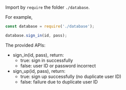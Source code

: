 Import by `require` the folder `./database`.

For example,

```js
const database = require('./database');

database.sign_in(id, pass);
```

The provided APIs:

- sign_in(id, pass), return:
    - true: sign in successfully
    - false: user ID or password incorrect
- sign_up(id, pass), return:
    - true: sign up successfully (no duplicate user ID)
    - false: failure due to duplicate user ID
